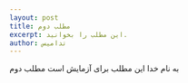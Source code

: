 ```yaml
---
layout: post
title: مطلب دوم
excerpt: این مطلب را بخوانید.
author: تدامیس
---
```

به نام خدا
این مطلب برای آزمایش است
مطلب دوم
